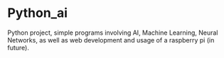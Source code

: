 # Python_ai
Python project, simple programs involving AI, Machine Learning, Neural Networks, as well as web development and usage of a raspberry pi (in future).
